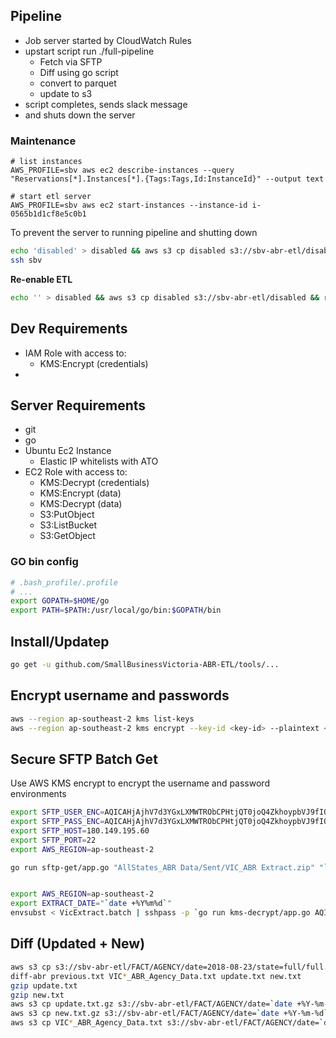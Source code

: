 ## Pipeline

- Job server started by CloudWatch Rules
- upstart script run ./full-pipeline
    - Fetch via SFTP
    - Diff using go script
    - convert to parquet
    - update to s3
- script completes, sends slack message
- and shuts down the server
 
### Maintenance

```
# list instances
AWS_PROFILE=sbv aws ec2 describe-instances --query "Reservations[*].Instances[*].{Tags:Tags,Id:InstanceId}" --output text

# start etl server
AWS_PROFILE=sbv aws ec2 start-instances --instance-id i-0565b1d1cf8e5c0b1
```


To prevent the server to running pipeline and shutting down

```bash
echo 'disabled' > disabled && aws s3 cp disabled s3://sbv-abr-etl/disabled && rm disabled
ssh sbv 
```

**Re-enable ETL**
```bash
echo '' > disabled && aws s3 cp disabled s3://sbv-abr-etl/disabled && rm disabled 
```

## Dev Requirements

 * IAM Role with access to:
   * KMS:Encrypt (credentials)
 * 

## Server Requirements

 * git
 * go
 * Ubuntu Ec2 Instance
   * Elastic IP whitelists with ATO
 * EC2 Role with access to:
   * KMS:Decrypt (credentials)
   * KMS:Encrypt (data)
   * KMS:Decrypt (data)
   * S3:PutObject      
   * S3:ListBucket      
   * S3:GetObject      

### GO bin config

```bash
# .bash_profile/.profile
# ...
export GOPATH=$HOME/go
export PATH=$PATH:/usr/local/go/bin:$GOPATH/bin
```

## Install/Updatep

```bash
go get -u github.com/SmallBusinessVictoria-ABR-ETL/tools/...
```

## Encrypt username and passwords

```bash
aws --region ap-southeast-2 kms list-keys
aws --region ap-southeast-2 kms encrypt --key-id <key-id> --plaintext <username or password>
```

## Secure SFTP Batch Get

Use AWS KMS encrypt to encrypt the username and password environments  

```bash
export SFTP_USER_ENC=AQICAHjAjhV7d3YGxLXMWTRObCPHtjQT0joQ4ZkhoypbVJ9fIQHuJuUm8IBYOZ3242iXQRjXAAAAezB5BgkqhkiG9w0BBwagbDBqAgEAMGUGCSqGSIb3DQEHATAeBglghkgBZQMEAS4wEQQMxAxT8oW24rAJNbtiAgEQgDjwifBrEL3vHSY3LF9bs1fQaEbHk/tOoAkbTWpdg03NKJGdsW628pdFhH7AwtWxKmNo+njLlIZ+5w==
export SFTP_PASS_ENC=AQICAHjAjhV7d3YGxLXMWTRObCPHtjQT0joQ4ZkhoypbVJ9fIQFefuYdq1x049a/iPESUlFKAAAAaDBmBgkqhkiG9w0BBwagWTBXAgEAMFIGCSqGSIb3DQEHATAeBglghkgBZQMEAS4wEQQMyY2jWUZOVygGcstEAgEQgCVKSUZMYnfxdQem2CEpMOqKgs30fzgCMv4E3ZcYvffcY9Ze7lZH
export SFTP_HOST=180.149.195.60
export SFTP_PORT=22
export AWS_REGION=ap-southeast-2

go run sftp-get/app.go "AllStates_ABR Data/Sent/VIC_ABR Extract.zip" "`date +%Y%m%d`-VIC_ABR_Extract.zip"
```


```bash

export AWS_REGION=ap-southeast-2 
export EXTRACT_DATE="`date +%Y%m%d`" 
envsubst < VicExtract.batch | sshpass -p `go run kms-decrypt/app.go AQICAHjAjhV7d3YGxLXMWTRObCPHtjQT0joQ4ZkhoypbVJ9fIQFefuYdq1x049a/iPESUlFKAAAAaDBmBgkqhkiG9w0BBwagWTBXAgEAMFIGCSqGSIb3DQEHATAeBglghkgBZQMEAS4wEQQMyY2jWUZOVygGcstEAgEQgCVKSUZMYnfxdQem2CEpMOqKgs30fzgCMv4E3ZcYvffcY9Ze7lZH` sftp -c aes256-cbc -o StrictHostKeyChecking=no -oKexAlgorithms=+diffie-hellman-group-exchange-sha256 `go run kms-decrypt/app.go AQICAHjAjhV7d3YGxLXMWTRObCPHtjQT0joQ4ZkhoypbVJ9fIQHuJuUm8IBYOZ3242iXQRjXAAAAezB5BgkqhkiG9w0BBwagbDBqAgEAMGUGCSqGSIb3DQEHATAeBglghkgBZQMEAS4wEQQMxAxT8oW24rAJNbtiAgEQgDjwifBrEL3vHSY3LF9bs1fQaEbHk/tOoAkbTWpdg03NKJGdsW628pdFhH7AwtWxKmNo+njLlIZ+5w==`@180.149.195.60
```

## Diff (Updated + New)

```bash
aws s3 cp s3://sbv-abr-etl/FACT/AGENCY/date=2018-08-23/state=full/full.txt.gz ./previous.txt.gz 
diff-abr previous.txt VIC*_ABR_Agency_Data.txt update.txt new.txt
gzip update.txt
gzip new.txt
aws s3 cp update.txt.gz s3://sbv-abr-etl/FACT/AGENCY/date=`date +%Y-%m-%d`/state=update/update.txt.gz
aws s3 cp new.txt.gz s3://sbv-abr-etl/FACT/AGENCY/date=`date +%Y-%m-%d`/state=new/new.txt.gz
aws s3 cp VIC*_ABR_Agency_Data.txt s3://sbv-abr-etl/FACT/AGENCY/date=`date +%Y-%m-%d`/state=full/full.txt.gz
```